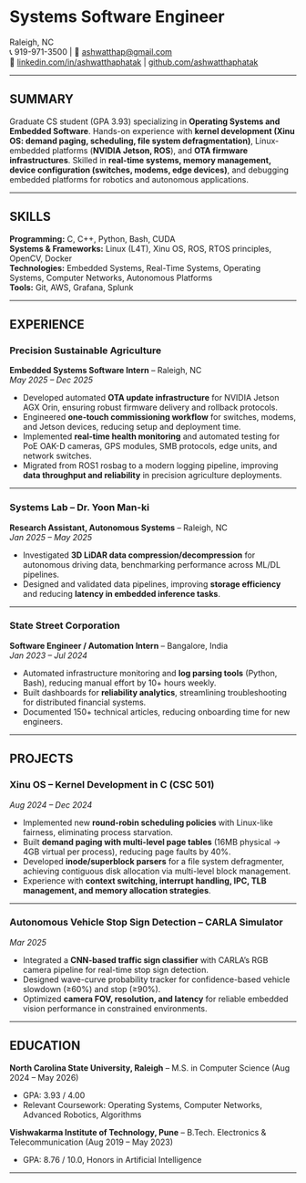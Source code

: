 # Systems Software Engineer
Raleigh, NC  
📞 919-971-3500 | 📧 ashwatthap@gmail.com  
🔗 [linkedin.com/in/ashwatthaphatak](https://linkedin.com/in/ashwatthaphatak) | [github.com/ashwatthaphatak](https://github.com/ashwatthaphatak)

---

## SUMMARY
Graduate CS student (GPA 3.93) specializing in **Operating Systems and Embedded Software**. Hands-on experience with **kernel development (Xinu OS: demand paging, scheduling, file system defragmentation)**, Linux-embedded platforms (**NVIDIA Jetson, ROS**), and **OTA firmware infrastructures**. Skilled in **real-time systems, memory management, device configuration (switches, modems, edge devices)**, and debugging embedded platforms for robotics and autonomous applications.

---

## SKILLS
**Programming:** C, C++, Python, Bash, CUDA  
**Systems & Frameworks:** Linux (L4T), Xinu OS, ROS, RTOS principles, OpenCV, Docker  
**Technologies:** Embedded Systems, Real-Time Systems, Operating Systems, Computer Networks, Autonomous Platforms  
**Tools:** Git, AWS, Grafana, Splunk  

---

## EXPERIENCE

### Precision Sustainable Agriculture  
**Embedded Systems Software Intern** – Raleigh, NC  
*May 2025 – Dec 2025*  
- Developed automated **OTA update infrastructure** for NVIDIA Jetson AGX Orin, ensuring robust firmware delivery and rollback protocols.  
- Engineered **one-touch commissioning workflow** for switches, modems, and Jetson devices, reducing setup and deployment time.  
- Implemented **real-time health monitoring** and automated testing for PoE OAK-D cameras, GPS modules, SMB protocols, edge units, and network switches.  
- Migrated from ROS1 rosbag to a modern logging pipeline, improving **data throughput and reliability** in precision agriculture deployments.  

---

### Systems Lab – Dr. Yoon Man-ki  
**Research Assistant, Autonomous Systems** – Raleigh, NC  
*Jan 2025 – May 2025*  
- Investigated **3D LiDAR data compression/decompression** for autonomous driving data, benchmarking performance across ML/DL pipelines.  
- Designed and validated data pipelines, improving **storage efficiency** and reducing **latency in embedded inference tasks**.  

---

### State Street Corporation  
**Software Engineer / Automation Intern** – Bangalore, India  
*Jan 2023 – Jul 2024*  
- Automated infrastructure monitoring and **log parsing tools** (Python, Bash), reducing manual effort by 10+ hours weekly.  
- Built dashboards for **reliability analytics**, streamlining troubleshooting for distributed financial systems.  
- Documented 150+ technical articles, reducing onboarding time for new engineers.  

---

## PROJECTS

### Xinu OS – Kernel Development in C (CSC 501)  
*Aug 2024 – Dec 2024*  
- Implemented new **round-robin scheduling policies** with Linux-like fairness, eliminating process starvation.  
- Built **demand paging with multi-level page tables** (16MB physical → 4GB virtual per process), reducing page faults by 40%.  
- Developed **inode/superblock parsers** for a file system defragmenter, achieving contiguous disk allocation via multi-level block management.  
- Experience with **context switching, interrupt handling, IPC, TLB management, and memory allocation strategies**.  

---

### Autonomous Vehicle Stop Sign Detection – CARLA Simulator  
*Mar 2025*  
- Integrated a **CNN-based traffic sign classifier** with CARLA’s RGB camera pipeline for real-time stop sign detection.  
- Designed wave-curve probability tracker for confidence-based vehicle slowdown (≥60%) and stop (≥90%).  
- Optimized **camera FOV, resolution, and latency** for reliable embedded vision performance in constrained environments.  

---

## EDUCATION
**North Carolina State University, Raleigh** – M.S. in Computer Science (Aug 2024 – May 2026)  
- GPA: 3.93 / 4.00  
- Relevant Coursework: Operating Systems, Computer Networks, Advanced Robotics, Algorithms  

**Vishwakarma Institute of Technology, Pune** – B.Tech. Electronics & Telecommunication (Aug 2019 – May 2023)  
- GPA: 8.76 / 10.0, Honors in Artificial Intelligence  

---
